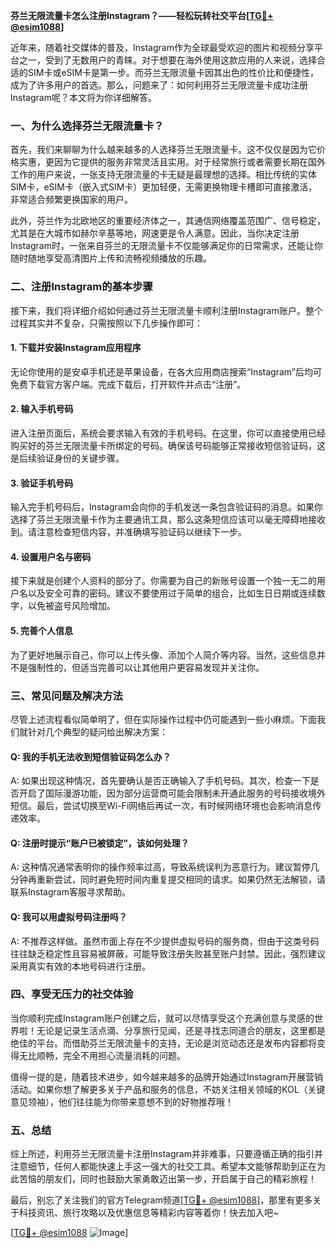 **芬兰无限流量卡怎么注册Instagram？——轻松玩转社交平台[[TG💪+ @esim1088](https://t.me/s/esim1088)]**

近年来，随着社交媒体的普及，Instagram作为全球最受欢迎的图片和视频分享平台之一，受到了无数用户的青睐。对于想要在海外使用这款应用的人来说，选择合适的SIM卡或eSIM卡是第一步。而芬兰无限流量卡因其出色的性价比和便捷性，成为了许多用户的首选。那么，问题来了：如何利用芬兰无限流量卡成功注册Instagram呢？本文将为你详细解答。

### **一、为什么选择芬兰无限流量卡？**

首先，我们来聊聊为什么越来越多的人选择芬兰无限流量卡。这不仅仅是因为它价格实惠，更因为它提供的服务非常灵活且实用。对于经常旅行或者需要长期在国外工作的用户来说，一张支持无限流量的卡无疑是最理想的选择。相比传统的实体SIM卡，eSIM卡（嵌入式SIM卡）更加轻便，无需更换物理卡槽即可直接激活，非常适合频繁更换国家的用户。

此外，芬兰作为北欧地区的重要经济体之一，其通信网络覆盖范围广、信号稳定，尤其是在大城市如赫尔辛基等地，网速更是令人满意。因此，当你决定注册Instagram时，一张来自芬兰的无限流量卡不仅能够满足你的日常需求，还能让你随时随地享受高清图片上传和流畅视频播放的乐趣。

### **二、注册Instagram的基本步骤**

接下来，我们将详细介绍如何通过芬兰无限流量卡顺利注册Instagram账户。整个过程其实并不复杂，只需按照以下几步操作即可：

#### **1. 下载并安装Instagram应用程序**
无论你使用的是安卓手机还是苹果设备，在各大应用商店搜索“Instagram”后均可免费下载官方客户端。完成下载后，打开软件并点击“注册”。

#### **2. 输入手机号码**
进入注册页面后，系统会要求输入有效的手机号码。在这里，你可以直接使用已经购买好的芬兰无限流量卡所绑定的号码。确保该号码能够正常接收短信验证码，这是后续验证身份的关键步骤。

#### **3. 验证手机号码**
输入完手机号码后，Instagram会向你的手机发送一条包含验证码的消息。如果你选择了芬兰无限流量卡作为主要通讯工具，那么这条短信应该可以毫无障碍地接收到。请注意检查短信内容，并准确填写验证码以继续下一步。

#### **4. 设置用户名与密码**
接下来就是创建个人资料的部分了。你需要为自己的新账号设置一个独一无二的用户名以及安全可靠的密码。建议不要使用过于简单的组合，比如生日日期或连续数字，以免被盗号风险增加。

#### **5. 完善个人信息**
为了更好地展示自己，你可以上传头像、添加个人简介等内容。当然，这些信息并不是强制性的，但适当完善可以让其他用户更容易发现并关注你。

### **三、常见问题及解决方法**

尽管上述流程看似简单明了，但在实际操作过程中仍可能遇到一些小麻烦。下面我们就针对几个典型的疑问给出解决方案：

#### **Q: 我的手机无法收到短信验证码怎么办？**
A: 如果出现这种情况，首先要确认是否正确输入了手机号码。其次，检查一下是否开启了国际漫游功能，因为部分运营商可能会限制未开通此服务的号码接收境外短信。最后，尝试切换至Wi-Fi网络后再试一次，有时候网络环境也会影响消息传递效率。

#### **Q: 注册时提示“账户已被锁定”，该如何处理？**
A: 这种情况通常表明你的操作频率过高，导致系统误判为恶意行为。建议暂停几分钟再重新尝试，同时避免短时间内重复提交相同的请求。如果仍然无法解锁，请联系Instagram客服寻求帮助。

#### **Q: 我可以用虚拟号码注册吗？**
A: 不推荐这样做。虽然市面上存在不少提供虚拟号码的服务商，但由于这类号码往往缺乏稳定性且容易被屏蔽，可能导致注册失败甚至账户封禁。因此，强烈建议采用真实有效的本地号码进行注册。

### **四、享受无压力的社交体验**

当你顺利完成Instagram账户创建之后，就可以尽情享受这个充满创意与灵感的世界啦！无论是记录生活点滴、分享旅行见闻，还是寻找志同道合的朋友，这里都是绝佳的平台。而借助芬兰无限流量卡的支持，无论是浏览动态还是发布内容都将变得无比顺畅，完全不用担心流量消耗的问题。

值得一提的是，随着技术进步，如今越来越多的品牌开始通过Instagram开展营销活动。如果你想了解更多关于产品和服务的信息，不妨关注相关领域的KOL（关键意见领袖），他们往往能为你带来意想不到的好物推荐哦！

### **五、总结**

综上所述，利用芬兰无限流量卡注册Instagram并非难事，只要遵循正确的指引并注意细节，任何人都能快速上手这一强大的社交工具。希望本文能够帮助到正在为此苦恼的朋友们，同时也鼓励大家勇敢迈出第一步，开启属于自己的精彩旅程！

最后，别忘了关注我们的官方Telegram频道[[TG💪+ @esim1088](https://t.me/s/esim1088)]，那里有更多关于科技资讯、旅行攻略以及优惠信息等精彩内容等着你！快去加入吧~

[[TG💪+ @esim1088](https://t.me/s/esim1088) ![Image](https://i.postimg.cc/4NQfJmqS/Snipaste-2025-05-13-00-14-12.png)]